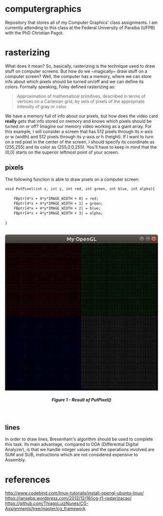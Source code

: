 # computergraphics
Repository that stores all of my Computer Graphics' class assignments. I am currently attending to this class at the Federal University of Paraíba (UFPB) with the PhD Christian Pagot.

# rasterizing

What does it mean? So, basically, rasterizing is the technique used to draw stuff on computer screens. But how do we ~magically~ draw stuff on a computer screen? Well, the computer has a memory, where we can store info about which pixels should be turned on/off and we can define its colors. Formally speaking, Foley defined rasterizing as:

> Approximation of mathematical primitives, described in terms of vertices on a Cartesian grid, by sets of pixels of the appropriate intensity of gray or color.

We have a memory full of info about our pixels, but how does the video card **really** gets that info stored on memory and knows which pixels should be turned on or off? Imagine our memory video working as a giant array. For this example, I will consider a screen that has 512 pixels through its x-axis or w (width) and 512 pixels through its y-axis or h (height). If I want to turn on a red pixel in the center of the screen, I should specify its coordinate as (255,255) and its color as (255,0,0,255). You'll have to keep in mind that the (0,0) starts on the superior leftmost point of your screen. 

## pixels

The following function is able to draw pixels on a computer screen:

```
void PutPixel(int x, int y, int red, int green, int blue, int alpha){
    
    FBptr[4*x + 4*y*IMAGE_WIDTH + 0] = red;
    FBptr[4*x + 4*y*IMAGE_WIDTH + 1] = green;
    FBptr[4*x + 4*y*IMAGE_WIDTH + 2] = blue;
    FBptr[4*x + 4*y*IMAGE_WIDTH + 3] = alpha;
       
}
```

<p align="center">
	<br>
	<img src="./printscreens/PutPixel.png"/ width=512px height=512px>
	<h5 align="center">Figure 1 - Result of PutPixel()</h5>
	<br>
</p>

## lines

In order to draw lines, Bresenham's algorithm should be used to complete this task. Its main advantage, compared to DDA (Differential Digital Analyzer), is that we handle integer values and the operations involved are SUM and SUB, instructions which are not considered expensive to Assembly. 


# references
http://www.codebind.com/linux-tutorials/install-opengl-ubuntu-linux/
https://jansebp.wordpress.com/2012/12/16/icg-t1-rasterizacao/
https://github.com/ThiagoLuizNunes/CG-Assignments/tree/master/cg_framework
